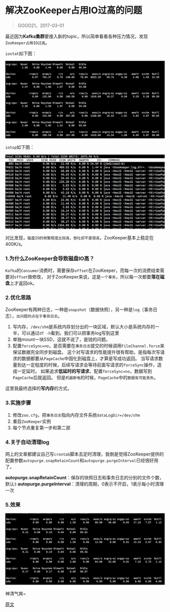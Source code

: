 

解决ZooKeeper占用IO过高的问题
====================
> GOOD21，2017-03-01

最近因为**Kafka集群**要接入新的topic，所以简单看看各种压力情况，发现`ZooKeeper占用IO过高`。

`iostat`如下图：

![iostat](images/1.iostat.png)

`iotop`如下图：

![iotop](images/2.iotop.png)

对比发现，`磁盘IO的频繁程度比较高，吞吐却不是很高`，ZooKeeper基本上稳定在400K/s。


### 1.为什么ZooKeeper会导致磁盘IO高？
`Kafka`的`Consumer`消费时，需要保存`offset`在ZooKeeper，而每一次的消费结束需要对`offset`做修改，
对于ZooKeeper来说，这是`一个事务`，所以每一次都要**落在磁盘**上才返回ok。


### 2.优化思路
ZooKeeper有两种日志，一种是`snapshot`（数据快照），另一种是`log`（事务日志），`出问题的点在于事务日志`。

1. 写内存，`/dev/shm`是系统内存划分出的一块区域，默认大小是系统内存的一半，可以通过`df -h`看到。我们可以把事务log写到这里
2. 单独mount一块SSD，这就不说了，是钱的问题。
3. 配置`forceSync=no`，是否需要在`事务日志`提交的时候调用`FileChannel.force`来保证数据完全同步到磁盘。
这个对写请求的性能提升很有帮助，是指每次写请求的数据都要从`PageCache`中固化到磁盘上，才算是写成功返回。
当写请求数量到达一定程度的时候，后续写请求会等待前面写请求的`forceSync`操作，造成一定延时。
如果追求**低延时的写请求**，配置`forceSync=no`，数据写到`PageCache`后就返回。
但是`机器断电`的时候，`PageCache`中的`数据有可能丢失`。

这里我最终选择的**写内存**的方式。


### 3.实施步骤
1. 修改`zoo.cfg`，把`事务日志`指向内存文件系统`dataLogDir=/dev/shm`
2. 重启`ZooKeeper`实例
3. 每个节点重复第一步和第二部


### 4.关于自动清理log
网上的文章都建议自己写`crontab`脚本去定时清理，我倒是觉得ZooKeeper提供的
配置参数`autopurge.snapRetainCount`和`autopurge.purgeInterval`已经很好用了。

**autopurge.snapRetainCount**：保存的快照日志和事务日志的分别的文件个数，默认`3`
**autopurge.purgeInterval**：清理的周期，0表示不开启，1表示每小时清理一次


### 5.效果

![iostat](images/3.iostat.png)

神清气爽~


[原文](https://www.good21.com/2017/03/01/fix-zookeeper-io/)

